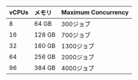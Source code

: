 | vCPUs | メモリ    | Maximum Concurrency |
|:----- |:------ |:------------------- |
| 8     | 64 GB  | 300ジョブ              |
| 16    | 128 GB | 700ジョブ              |
| 32    | 160 GB | 1300ジョブ             |
| 64    | 256 GB | 2000ジョブ             |
| 96    | 384 GB | 4000ジョブ             |
